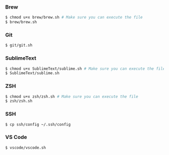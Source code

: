 ### Brew

```bash
$ chmod u+x brew/brew.sh # Make sure you can execute the file
$ brew/brew.sh
```

### Git

```bash
$ git/git.sh
```

### SublimeText

```bash
$ chmod u+x SublimeText/sublime.sh # Make sure you can execute the file
$ SublimeText/sublime.sh
```

### ZSH

```bash
$ chmod u+x zsh/zsh.sh # Make sure you can execute the file
$ zsh/zsh.sh
```

### SSH

```bash
$ cp ssh/config ~/.ssh/config
```

### VS Code

```bash
$ vscode/vscode.sh
```
